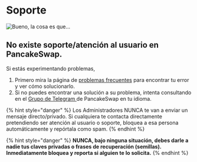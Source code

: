 # Soporte

![Bueno, la cosa es que...](../.gitbook/assets/image%20%2898%29%20%281%29.png)

## No existe soporte/atención al usuario en PancakeSwap.

Si estás experimentando problemas,

1. Primero mira la página de [problemas frecuentes](../click-here-for-help/troubleshooting-errors.md) para encontrar tu error y ver cómo solucionarlo.
2. Si no puedes encontrar una solución a su problema, intenta consultando en el [Grupo de Telegram ](https://t.me/PancakeSwapEs)de PancakeSwap en tu idioma.

{% hint style="danger" %}
Los Administradores NUNCA te van a enviar un mensaje directo/privado. Si cualquiera te contacta directamente pretendiendo ser atención al usuario o soporte, bloquea a esa persona automáticamente y repórtala como spam.
{% endhint %}

{% hint style="danger" %}
**NUNCA, bajo ninguna situación, debes darle a nadie tus claves privadas o frases de recuperación \(semillas\). Inmediatamente bloquea y reporta si alguien te lo solicita.**
{% endhint %}

